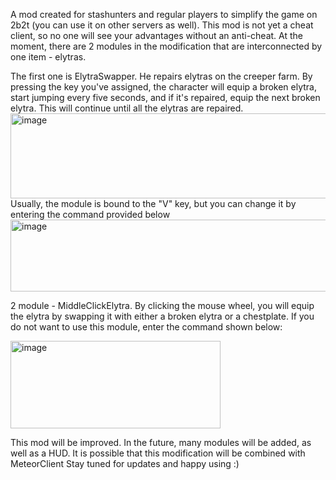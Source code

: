 A mod created for stashunters and regular players to simplify the game on 2b2t (you can use it on other servers as well). This mod is not yet a cheat client, so no one will see your advantages without an anti-cheat.
At the moment, there are 2 modules in the modification that are interconnected by one item - elytras.

The first one is ElytraSwapper. He repairs elytras on the creeper farm. By pressing the key you've assigned, the character will equip a broken elytra, start jumping every five seconds, and if it's repaired, equip the next broken elytra. This will continue until all the elytras are repaired.
<img width="1342" height="136" alt="image" src="https://github.com/user-attachments/assets/84c0fbfd-863c-4956-af35-ca6348a657e1" />
Usually, the module is bound to the "V" key, but you can change it by entering the command provided below
<img width="561" height="115" alt="image" src="https://github.com/user-attachments/assets/bd37bd3e-64e1-46b3-b41e-180f90f1ff94" />

2 module - MiddleClickElytra. By clicking the mouse wheel, you will equip the elytra by swapping it with either a broken elytra or a chestplate. If you do not want to use this module, enter the command shown below:

<img width="336" height="140" alt="image" src="https://github.com/user-attachments/assets/800f1f1d-c221-41cb-929e-eafd99e7885b" />

This mod will be improved. In the future, many modules will be added, as well as a HUD. It is possible that this modification will be combined with MeteorClient
Stay tuned for updates and happy using :)
